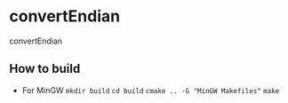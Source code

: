 # convertEndian

convertEndian

## How to build

- For MinGW
`mkdir build`
`cd build`
`cmake .. -G "MinGW Makefiles"`
`make`

